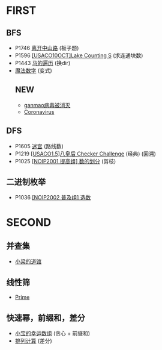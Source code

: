 <!--
 * @Description: https://blog.csdn.net/qq_45859188
 * @Author: NEFU AB_IN
 * @version: 1.0
 * @Date: 2021-04-10 19:57:07
 * @LastEditors: NEFU AB_IN
 * @LastEditTime: 2021-04-15 18:10:51
-->

# FIRST
## BFS
* P1746 [离开中山路](https://www.luogu.com.cn/problem/P1746) (板子题)
* P1596 [[USACO10OCT]Lake Counting S](https://www.luogu.com.cn/problem/P1596) (求连通块数)
* P1443 [马的遍历](https://www.luogu.com.cn/problem/P1443) (换dir)
* [魔法数字](https://ac.nowcoder.com/acm/contest/6218/B) (变式)
    ## NEW
    * [ganmao病毒被消灭](https://ac.nowcoder.com/acm/contest/7031/B?&headNav=acm)
    * [Coronavirus](https://ac.nowcoder.com/acm/contest/5929/C)

## DFS
* P1605 [迷宫](https://www.luogu.com.cn/problem/P1605) (路线数)
* P1219 [[USACO1.5]八皇后 Checker Challenge](https://www.luogu.com.cn/problem/P1219) (经典) (回溯)
* P1025 [[NOIP2001 提高组] 数的划分](https://www.luogu.com.cn/problem/P1025) (剪枝)


## 二进制枚举
* P1036 [[NOIP2002 普及组] 选数](https://www.luogu.com.cn/problem/P1036)

# SECOND
## 并查集
* [小梁的道馆](https://ac.nowcoder.com/acm/contest/6106/L)

## 线性筛
* [Prime](https://ac.nowcoder.com/acm/contest/5929/I)

## 快速幂，前缀和，差分
* [小宝的幸运数组](https://ac.nowcoder.com/acm/contest/11746/B) (贪心 + 前缀和)
* [排列计算](https://ac.nowcoder.com/acm/contest/5477/F) (差分)
